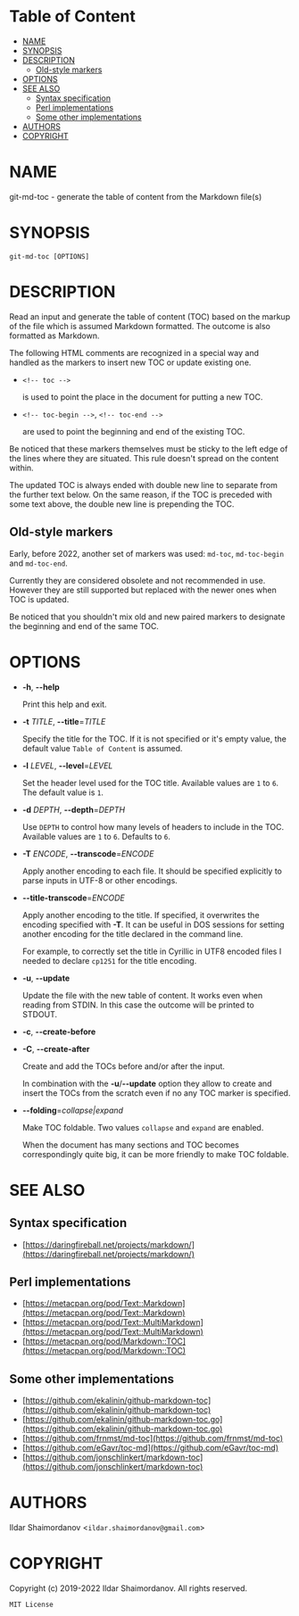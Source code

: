<!-- toc-begin -->
# Table of Content
* [NAME](#name)
* [SYNOPSIS](#synopsis)
* [DESCRIPTION](#description)
  * [Old-style markers](#old-style-markers)
* [OPTIONS](#options)
* [SEE ALSO](#see-also)
  * [Syntax specification](#syntax-specification)
  * [Perl implementations](#perl-implementations)
  * [Some other implementations](#some-other-implementations)
* [AUTHORS](#authors)
* [COPYRIGHT](#copyright)
<!-- toc-end -->

# NAME

git-md-toc - generate the table of content from the Markdown file(s)

# SYNOPSIS

    git-md-toc [OPTIONS]

# DESCRIPTION

Read an input and generate the table of content (TOC) based on the
markup of the file which is assumed Markdown formatted. The outcome is
also formatted as Markdown.

The following HTML comments are recognized in a special way and handled
as the markers to insert new TOC or update existing one.

- `<!-- toc -->`

    is used to point the place in the document for putting a new TOC.

- `<!-- toc-begin -->`, `<!-- toc-end -->`

    are used to point the beginning and end of the existing TOC.

Be noticed that these markers themselves must be sticky to the left edge
of the lines where they are situated. This rule doesn't spread on the
content within.

The updated TOC is always ended with double new line to separate from
the further text below. On the same reason, if the TOC is preceded with
some text above, the double new line is prepending the TOC.

## Old-style markers

Early, before 2022, another set of markers was used: `md-toc`,
`md-toc-begin` and `md-toc-end`.

Currently they are considered obsolete and not recommended in use. However
they are still supported but replaced with the newer ones when TOC
is updated.

Be noticed that you shouldn't mix old and new paired markers to designate
the beginning and end of the same TOC.

# OPTIONS

- **-h**, **--help**

    Print this help and exit.

- **-t** _TITLE_, **--title**=_TITLE_

    Specify the title for the TOC. If it is not specified or it's empty value,
    the default value `Table of Content` is assumed.

- **-l** _LEVEL_, **--level**=_LEVEL_

    Set the header level used for the TOC title. Available values are `1`
    to `6`. The default value is `1`.

- **-d** _DEPTH_, **--depth**=_DEPTH_

    Use `DEPTH` to control how many levels of headers to include in the
    TOC. Available values are `1` to `6`. Defaults to `6`.

- **-T** _ENCODE_, **--transcode**=_ENCODE_

    Apply another encoding to each file. It should be specified explicitly to
    parse inputs in UTF-8 or other encodings.

- **--title-transcode**=_ENCODE_

    Apply another encoding to the title. If specified, it overwrites the
    encoding specified with **-T**. It can be useful in DOS sessions for
    setting another encoding for the title declared in the command line.

    For example, to correctly set the title in Cyrillic in UTF8 encoded
    files I needed to declare `cp1251` for the title encoding.

- **-u**, **--update**

    Update the file with the new table of content. It works even when reading
    from STDIN. In this case the outcome will be printed to STDOUT.

- **-c**, **--create-before**
- **-C**, **--create-after**

    Create and add the TOCs before and/or after the input.

    In combination with the **-u**/**--update** option they allow to create and
    insert the TOCs from the scratch even if no any TOC marker is specified.

- **--folding**=_collapse|expand_

    Make TOC foldable. Two values `collapse` and `expand` are enabled.

    When the document has many sections and TOC becomes correspondingly
    quite big, it can be more friendly to make TOC foldable.

# SEE ALSO

## Syntax specification

- [https://daringfireball.net/projects/markdown/](https://daringfireball.net/projects/markdown/)

## Perl implementations

- [https://metacpan.org/pod/Text::Markdown](https://metacpan.org/pod/Text::Markdown)
- [https://metacpan.org/pod/Text::MultiMarkdown](https://metacpan.org/pod/Text::MultiMarkdown)
- [https://metacpan.org/pod/Markdown::TOC](https://metacpan.org/pod/Markdown::TOC)

## Some other implementations

- [https://github.com/ekalinin/github-markdown-toc](https://github.com/ekalinin/github-markdown-toc)
- [https://github.com/ekalinin/github-markdown-toc.go](https://github.com/ekalinin/github-markdown-toc.go)
- [https://github.com/frnmst/md-toc](https://github.com/frnmst/md-toc)
- [https://github.com/eGavr/toc-md](https://github.com/eGavr/toc-md)
- [https://github.com/jonschlinkert/markdown-toc](https://github.com/jonschlinkert/markdown-toc)

# AUTHORS

Ildar Shaimordanov <`ildar.shaimordanov@gmail.com`>

# COPYRIGHT

Copyright (c) 2019-2022 Ildar Shaimordanov. All rights reserved.

    MIT License
